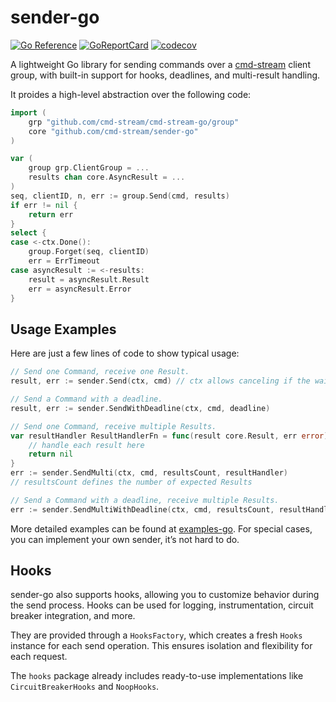# sender-go

[![Go Reference](https://pkg.go.dev/badge/github.com/cmd-stream/sender-go.svg)](https://pkg.go.dev/github.com/cmd-stream/sender-go)
[![GoReportCard](https://goreportcard.com/badge/cmd-stream/sender-go)](https://goreportcard.com/report/github.com/cmd-stream/sender-go)
[![codecov](https://codecov.io/gh/cmd-stream/sender-go/graph/badge.svg?token=RXPJ6ZIPK7)](https://codecov.io/gh/cmd-stream/sender-go)

A lightweight Go library for sending commands over a [cmd-stream](https://github.com/cmd-stream/cmd-stream-go) 
client group, with built-in support for hooks, deadlines, and multi-result 
handling.

It proides a high-level abstraction over the following code:
```go
import (
	grp "github.com/cmd-stream/cmd-stream-go/group"
	core "github.com/cmd-stream/sender-go"
)

var (
	group grp.ClientGroup = ...
	results chan core.AsyncResult = ...
)
seq, clientID, n, err := group.Send(cmd, results)
if err != nil {
	return err
}
select {
case <-ctx.Done():
	group.Forget(seq, clientID)
	err = ErrTimeout
case asyncResult := <-results:
	result = asyncResult.Result
	err = asyncResult.Error
}
```

## Usage Examples
Here are just a few lines of code to show typical usage:
```go
// Send one Command, receive one Result.
result, err := sender.Send(ctx, cmd) // ctx allows canceling if the wait takes too long

// Send a Command with a deadline.
result, err := sender.SendWithDeadline(ctx, cmd, deadline)

// Send one Command, receive multiple Results.
var resultHandler ResultHandlerFn = func(result core.Result, err error) error { 
	// handle each result here
	return nil
}
err := sender.SendMulti(ctx, cmd, resultsCount, resultHandler) 
// resultsCount defines the number of expected Results

// Send a Command with a deadline, receive multiple Results.
err := sender.SendMultiWithDeadline(ctx, cmd, resultsCount, resultHandler)
```

More detailed examples can be found at [examples-go](https://github.com/cmd-stream/cmd-stream-examples-go).
For special cases, you can implement your own sender, it’s not hard to do.

## Hooks
sender-go also supports hooks, allowing you to customize behavior during the send
process. Hooks can be used for logging, instrumentation, circuit breaker
integration, and more.

They are provided through a `HooksFactory`, which creates a fresh `Hooks` 
instance for each send operation. This ensures isolation and flexibility for 
each request.

The `hooks` package already includes ready-to-use implementations like
`CircuitBreakerHooks` and `NoopHooks`.